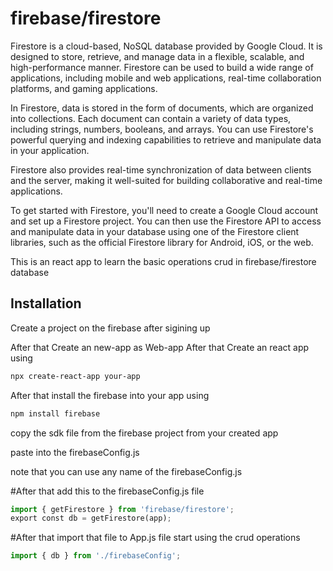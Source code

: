 # firebase/firestore
Firestore is a cloud-based, NoSQL database provided by Google Cloud. It is designed to store, retrieve, and manage data in a flexible, scalable, and high-performance manner. Firestore can be used to build a wide range of applications, including mobile and web applications, real-time collaboration platforms, and gaming applications.


In Firestore, data is stored in the form of documents, which are organized into collections. Each document can contain a variety of data types, including strings, numbers, booleans, and arrays. You can use Firestore's powerful querying and indexing capabilities to retrieve and manipulate data in your application.


Firestore also provides real-time synchronization of data between clients and the server, making it well-suited for building collaborative and real-time applications.


To get started with Firestore, you'll need to create a Google Cloud account and set up a Firestore project. You can then use the Firestore API to access and manipulate data in your database using one of the Firestore client libraries, such as the official Firestore library for Android, iOS, or the web.

This is an react app to learn the basic operations crud in firebase/firestore database

## Installation

Create a project on the firebase after sigining up 

After that Create an new-app as Web-app
After that Create an react app using 

```bash
npx create-react-app your-app
```
After that install the firebase into your app using 
```bash
npm install firebase
```
copy the sdk file from the firebase project from your created app

paste into the firebaseConfig.js

note that you can use any name of the firebaseConfig.js

#After that add this to the firebaseConfig.js file

```python
import { getFirestore } from 'firebase/firestore';
export const db = getFirestore(app);
```


#After that import that file to App.js file start using the crud operations

```python
import { db } from './firebaseConfig';
```

